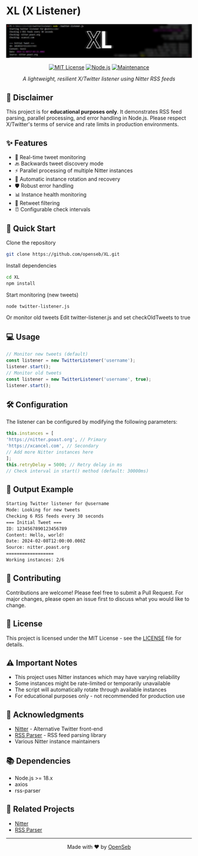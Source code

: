 # XL (X Listener)

<div align="center">

![XL Logo](/xllogo.png)

[![MIT License](https://img.shields.io/badge/License-MIT-green.svg)](https://choosealicense.com/licenses/mit/)
[![Node.js](https://img.shields.io/badge/Node.js-18.x-green.svg)](https://nodejs.org/)
[![Maintenance](https://img.shields.io/badge/Maintained%3F-yes-green.svg)](https://github.com/openseb/XL/graphs/commit-activity)

*A lightweight, resilient X/Twitter listener using Nitter RSS feeds*

</div>

## 🚨 Disclaimer

This project is for **educational purposes only**. It demonstrates RSS feed parsing, parallel processing, and error handling in Node.js. Please respect X/Twitter's terms of service and rate limits in production environments.

## ✨ Features

- 🔄 Real-time tweet monitoring
- 🔙 Backwards tweet discovery mode
- ⚡ Parallel processing of multiple Nitter instances
- 🔄 Automatic instance rotation and recovery
- 🛡️ Robust error handling
- 📊 Instance health monitoring
- 🚫 Retweet filtering
- ⏰ Configurable check intervals

## 🚀 Quick Start
Clone the repository
```bash
git clone https://github.com/openseb/XL.git
```
Install dependencies
```bash
cd XL
npm install
```
Start monitoring (new tweets)
```bash
node twitter-listener.js
```
Or monitor old tweets
Edit twitter-listener.js and set checkOldTweets to true

## 💻 Usage
```javascript
// Monitor new tweets (default)
const listener = new TwitterListener('username');
listener.start();
// Monitor old tweets
const listener = new TwitterListener('username', true);
listener.start();
```
## 🛠️ Configuration

The listener can be configured by modifying the following parameters:
```javascript
this.instances = [
'https://nitter.poast.org', // Primary
'https://xcancel.com', // Secondary
// Add more Nitter instances here
];
this.retryDelay = 5000; // Retry delay in ms
// Check interval in start() method (default: 30000ms)
```
## 📝 Output Example
```bash
Starting Twitter listener for @username
Mode: Looking for new tweets
Checking 6 RSS feeds every 30 seconds
=== Initial Tweet ===
ID: 1234567890123456789
Content: Hello, world!
Date: 2024-02-08T12:00:00.000Z
Source: nitter.poast.org
==================
Working instances: 2/6
```
## 🤝 Contributing

Contributions are welcome! Please feel free to submit a Pull Request. For major changes, please open an issue first to discuss what you would like to change.

## 📄 License

This project is licensed under the MIT License - see the [LICENSE](LICENSE) file for details.

## ⚠️ Important Notes

- This project uses Nitter instances which may have varying reliability
- Some instances might be rate-limited or temporarily unavailable
- The script will automatically rotate through available instances
- For educational purposes only - not recommended for production use

## 🙏 Acknowledgments

- [Nitter](https://github.com/zedeus/nitter) - Alternative Twitter front-end
- [RSS Parser](https://github.com/rbren/rss-parser) - RSS feed parsing library
- Various Nitter instance maintainers

## 📚 Dependencies

- Node.js >= 18.x
- axios
- rss-parser

## 🔗 Related Projects

- [Nitter](https://github.com/zedeus/nitter)
- [RSS Parser](https://github.com/rbren/rss-parser)

---

<div align="center">
Made with ❤️ by <a href="https://github.com/openseb">OpenSeb</a>
</div>
